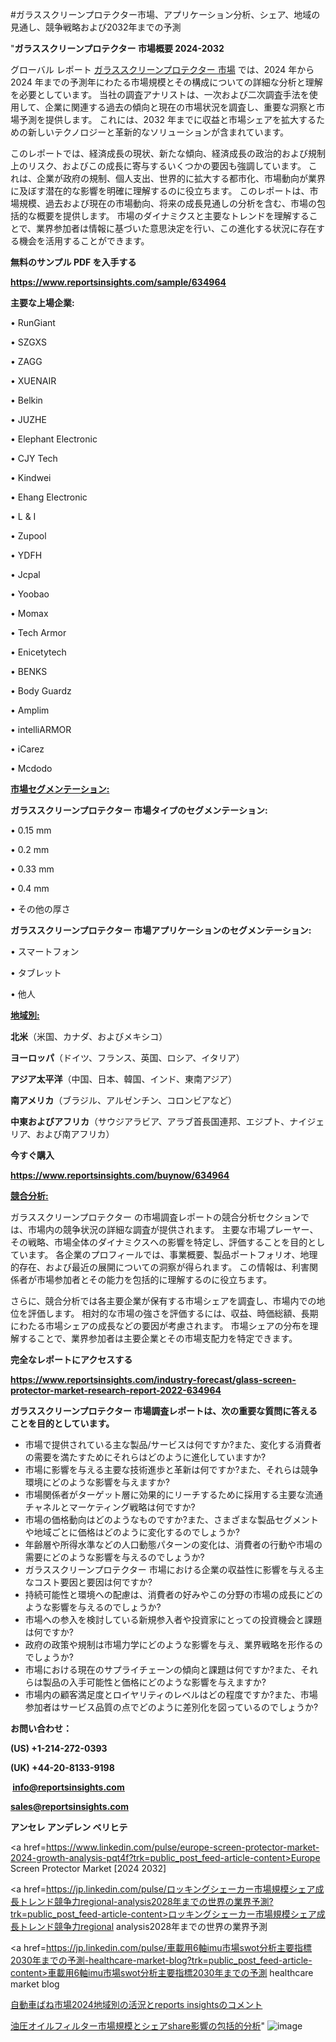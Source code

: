 #ガラススクリーンプロテクター市場、アプリケーション分析、シェア、地域の見通し、競争戦略および2032年までの予測

"<strong>ガラススクリーンプロテクター 市場概要 2024-2032</strong>

グローバル レポート <a href=https://www.reportsinsights.com/sample/634964>ガラススクリーンプロテクター 市場</a> では、2024 年から 2024 年までの予測年にわたる市場規模とその構成についての詳細な分析と理解を必要としています。 当社の調査アナリストは、一次および二次調査手法を使用して、企業に関連する過去の傾向と現在の市場状況を調査し、重要な洞察と市場予測を提供します。 これには、2032 年までに収益と市場シェアを拡大​​するための新しいテクノロジーと革新的なソリューションが含まれています。

このレポートでは、経済成長の現状、新たな傾向、経済成長の政治的および規制上のリスク、およびこの成長に寄与するいくつかの要因も強調しています。 これは、企業が政府の規制、個人支出、世界的に拡大する都市化、市場動向が業界に及ぼす潜在的な影響を明確に理解するのに役立ちます。 このレポートは、市場規模、過去および現在の市場動向、将来の成長見通しの分析を含む、市場の包括的な概要を提供します。 市場のダイナミクスと主要なトレンドを理解することで、業界参加者は情報に基づいた意思決定を行い、この進化する状況に存在する機会を活用することができます。

<strong><b>無料のサンプル PDF を入手する</b></strong>

<a href=https://www.reportsinsights.com/sample/634964><strong><u>https://www.reportsinsights.com/sample/634964</u></strong></a>

<strong>主要な上場企業:</strong>

• RunGiant 

• SZGXS 

• ZAGG 

• XUENAIR 

• Belkin 

• JUZHE 

• Elephant Electronic 

• CJY Tech 

• Kindwei 

• Ehang Electronic 

• L & I 

• Zupool 

• YDFH 

• Jcpal 

• Yoobao 

• Momax 

• Tech Armor 

• Enicetytech 

• BENKS 

• Body Guardz 

• Amplim 

• intelliARMOR 

• iCarez 

• Mcdodo

<strong><u>市場セグメンテーション</u></strong><strong><u>:</u></strong>

<strong>ガラススクリーンプロテクター 市場タイプのセグメンテーション:</strong>

• 0.15 mm

• 0.2 mm

• 0.33 mm

• 0.4 mm

• その他の厚さ

<strong>ガラススクリーンプロテクター 市場アプリケーションのセグメンテーション:</strong>

• スマートフォン

• タブレット

• 他人

<strong><u>地域別</u></strong><strong><u>:</u></strong>

<strong>北米</strong>（米国、カナダ、およびメキシコ）

<strong>ヨーロッパ</strong>（ドイツ、フランス、英国、ロシア、イタリア）

<strong>アジア太平洋</strong>（中国、日本、韓国、インド、東南アジア）

<strong>南アメリカ</strong>（ブラジル、アルゼンチン、コロンビアなど）

<strong>中東およびアフリカ</strong>（サウジアラビア、アラブ首長国連邦、エジプト、ナイジェリア、および南アフリカ）

<strong>今すぐ購入</strong>

<a href=https://www.reportsinsights.com/buynow/634964><strong><u>https://www.reportsinsights.com/buynow/634964</u></strong></a>

<strong><u>競合分析:</u></strong>

ガラススクリーンプロテクター の市場調査レポートの競合分析セクションでは、市場内の競争状況の詳細な調査が提供されます。 主要な市場プレーヤー、その戦略、市場全体のダイナミクスへの影響を特定し、評価することを目的としています。 各企業のプロフィールでは、事業概要、製品ポートフォリオ、地理的存在、および最近の展開についての洞察が得られます。 この情報は、利害関係者が市場参加者とその能力を包括的に理解するのに役立ちます。

さらに、競合分析では各主要企業が保有する市場シェアを調査し、市場内での地位を評価します。 相対的な市場の強さを評価するには、収益、時価総額、長期にわたる市場シェアの成長などの要因が考慮されます。 市場シェアの分布を理解することで、業界参加者は主要企業とその市場支配力を特定できます。

<strong>完全なレポートにアクセスする</strong>

<a href=https://www.reportsinsights.com/industry-forecast/glass-screen-protector-market-research-report-2022-634964><strong><u><b>https://www.reportsinsights.com/industry-forecast/glass-screen-protector-market-research-report-2022-634964</b></u></strong></a>

<strong><b>ガラススクリーンプロテクター 市場調査レポートは、次の重要な質問に答えることを目的としています。</b></strong>
<ul>
  <li>市場で提供されている主な製品/サービスは何ですか?また、変化する消費者の需要を満たすためにそれらはどのように進化していますか?</li>
  <li>市場に影響を与える主要な技術進歩と革新は何ですか?また、それらは競争環境にどのような影響を与えますか?</li>
  <li>市場関係者がターゲット層に効果的にリーチするために採用する主要な流通チャネルとマーケティング戦略は何ですか?</li>
  <li>市場の価格動向はどのようなものですか?また、さまざまな製品セグメントや地域ごとに価格はどのように変化するのでしょうか?</li>
  <li>年齢層や所得水準などの人口動態パターンの変化は、消費者の行動や市場の需要にどのような影響を与えるのでしょうか?</li>
  <li>ガラススクリーンプロテクター 市場における企業の収益性に影響を与える主なコスト要因と要因は何ですか?</li>
  <li>持続可能性と環境への配慮は、消費者の好みやこの分野の市場の成長にどのような影響を与えるのでしょうか?</li>
  <li>市場への参入を検討している新規参入者や投資家にとっての投資機会と課題は何ですか?</li>
  <li>政府の政策や規制は市場力学にどのような影響を与え、業界戦略を形作るのでしょうか?</li>
  <li>市場における現在のサプライチェーンの傾向と課題は何ですか?また、それらは製品の入手可能性と価格にどのような影響を与えますか?</li>
  <li>市場内の顧客満足度とロイヤリティのレベルはどの程度ですか?また、市場参加者はサービス品質の点でどのように差別化を図っているのでしょうか?</li>
</ul>
<strong>お問い合わせ：</strong>

<strong>(US) +1-214-272-0393</strong>

<strong>(UK) +44-20-8133-9198</strong>

<strong> </strong><a href=info@reportsinsights.com><strong><u>info@reportsinsights.com</u></strong></a>

<a href=sales@reportsinsights.com><strong><u>sales@reportsinsights.com</u></strong></a>

<strong>アンセレ アンデレン ベリヒテ</strong>

<a href=https://www.linkedin.com/pulse/europe-screen-protector-market-2024-growth-analysis-pqt4f?trk=public_post_feed-article-content>Europe Screen Protector Market [2024 2032]</a>

<a href=https://jp.linkedin.com/pulse/ロッキングシェーカー市場規模シェア成長トレンド競争力regional-analysis2028年までの世界の業界予測?trk=public_post_feed-article-content>ロッキングシェーカー市場規模シェア成長トレンド競争力regional analysis2028年までの世界の業界予測</a>

<a href=https://jp.linkedin.com/pulse/車載用6軸imu市場swot分析主要指標2030年までの予測-healthcare-market-blog?trk=public_post_feed-article-content>車載用6軸imu市場swot分析主要指標2030年までの予測 healthcare market blog</a>

<a href=https://www.linkedin.com/pulse/自動車ばね市場2024地域別の活況とreports-insightsのコメント-reports-insights-expert/>自動車ばね市場2024地域別の活況とreports insightsのコメント</a>

<a href=https://www.linkedin.com/pulse/油圧オイルフィルター市場規模とシェアshare影響の包括的分析-reports-insights-expert-wh4ie/>油圧オイルフィルター市場規模とシェアshare影響の包括的分析</a>"
![image](https://github.com/ahaan12367/RIMarket24/assets/158471582/2836734c-b49d-462b-9fcc-ce38bddaeae7)
